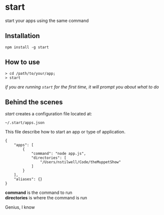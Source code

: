 start
=====

start your apps using the same command

Installation
----

    npm install -g start

How to use
----

	> cd /path/to/your/app;
	> start
	
*if you are running `start` for the first time, it will prompt you about what to do*

Behind the scenes
----

*start* creates a configuration file located at:

    ~/.start/apps.json
    
This file describe how to start an app or type of application.

	{
    	"apps": [
        	{
            	"command": "node app.js",
	            "directories": [
    	            "/Users/nstilwell/Code/theMuppetShow"
        	    ]
        	}
	    ],
    	"aliases": {}
	}    

**command** is the command to run  
**directories** is where the command is run  

Genius, I know